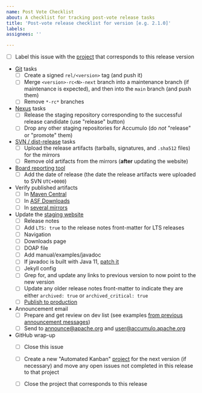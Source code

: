 ```yaml
---
name: Post Vote Checklist
about: A checklist for tracking post-vote release tasks
title: 'Post-vote release checklist for version [e.g. 2.1.0]'
labels:
assignees: ''

---
```


- [ ] Label this issue with the [project](https://github.com/apache/accumulo/projects) that corresponds to this release version
- [Git](https://github.com/apache/accumulo) tasks
  - [ ] Create a signed `rel/<version>` tag (and push it)
  - [ ] Merge `<version>-rc<N>-next` branch into a maintenance branch (if maintenance is expected),
        and then into the `main` branch (and push them)
  - [ ] Remove `*-rc*` branches
- [Nexus](https://repository.apache.org) tasks
  - [ ] Release the staging repository corresponding to the successful release candidate (use "release" button)
  - [ ] Drop any other staging repositories for Accumulo (do *not* "release" or "promote" them)
- [SVN / dist-release](https://dist.apache.org/repos/dist/release/accumulo) tasks
  - [ ] Upload the release artifacts (tarballs, signatures, and `.sha512` files) for the mirrors
  - [ ] Remove old artifacts from the mirrors (**after** updating the website)
- [Board reporting tool](https://reporter.apache.org/addrelease?accumulo)
  - [ ] Add the date of release (the date the release artifacts were uploaded to SVN `UTC+0000`)
- Verify published artifacts
  - [ ] In [Maven Central](https://repo1.maven.org/maven2/org/apache/accumulo/accumulo-core/)
  - [ ] In [ASF Downloads](https://downloads.apache.org/accumulo)
  - [ ] In [several mirrors](https://www.apache.org/dyn/closer.lua/accumulo)
- Update the [staging website](http://accumulo.staged.apache.org/)
  - [ ] Release notes
  - [ ] Add `LTS: true` to the release notes front-matter for LTS releases
  - [ ] Navigation
  - [ ] Downloads page
  - [ ] DOAP file
  - [ ] Add manual/examples/javadoc
  - [ ] If javadoc is built with Java 11, [patch it](https://github.com/apache/accumulo/blob/main/contrib/javadoc11.patch)
  - [ ] Jekyll config
  - [ ] Grep for, and update any links to previous version to now point to the new version
  - [ ] Update any older release notes front-matter to indicate they are either `archived: true` or `archived_critical: true`
  - [ ] [Publish to production](https://github.com/apache/accumulo-website#publishing-staging-to-production)
- Announcement email
  - [ ] Prepare and get review on dev list (see examples [from previous announcement messages](https://lists.apache.org/list.html?announce@apache.org:gte=1d:accumulo))
  - [ ] Send to announce@apache.org and user@accumulo.apache.org
- GitHub wrap-up
  - [ ] Close this issue
  - [ ] Create a new "Automated Kanban" [project](https://github.com/apache/accumulo/projects) for the next version (if necessary) and move any open issues not completed in this release to that project
  - [ ] Close the project that corresponds to this release

